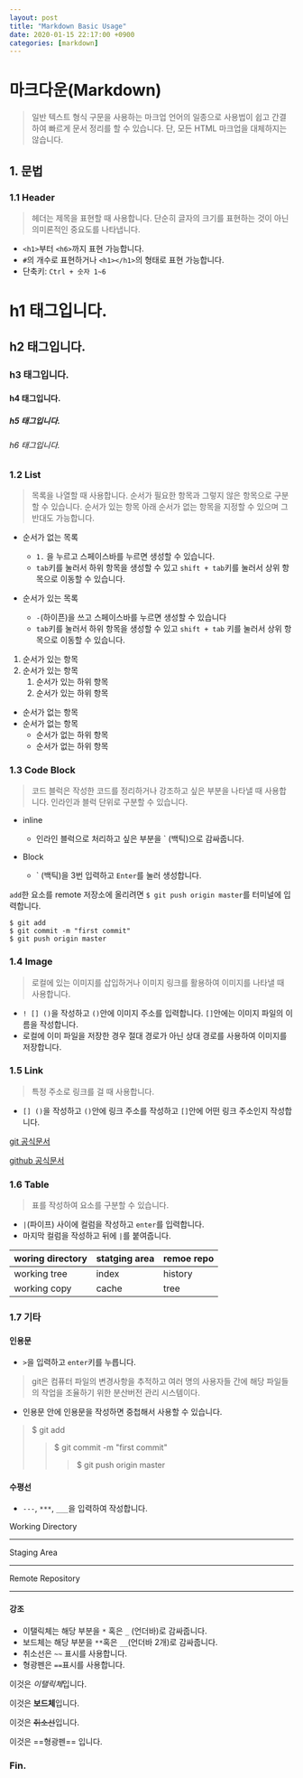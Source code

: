 ```yaml
---
layout: post
title: "Markdown Basic Usage"
date: 2020-01-15 22:17:00 +0900
categories: [markdown]
---
```


# 마크다운(Markdown)

> 일반 텍스트 형식 구문을 사용하는 마크업 언어의 일종으로 사용법이 쉽고 간결하여 빠르게 문서 정리를 할 수 있습니다. 단, 모든 HTML 마크업을 대체하지는 않습니다.

## 1. 문법

### 1.1 Header

> 헤더는 제목을 표현할 때 사용합니다. 단순히 글자의 크기를 표현하는 것이 아닌 의미론적인 중요도를 나타냅니다.

- `<h1>`부터 `<h6>`까지 표현 가능합니다.
- `#`의 개수로 표현하거나 `<h1></h1>`의 형태로 표현 가능합니다.
- 단축키: `Ctrl + 숫자 1~6`

  

# h1 태그입니다.

## h2 태그입니다.

### h3 태그입니다.

#### h4 태그입니다.

##### h5 태그입니다.

###### h6 태그입니다.



### 1.2 List

> 목록을 나열할 때 사용합니다. 순서가 필요한 항목과 그렇지 않은 항목으로 구분할 수 있습니다. 순서가 있는 항목 아래 순서가 없는 항목을 지정할 수 있으며 그 반대도 가능합니다.

- 순서가 없는 목록
  - `1.` 을 누르고 스페이스바를 누르면 생성할 수 있습니다.
  - `tab`키를 눌러서 하위 항목을 생성할 수 있고 `shift + tab`키를 눌러서 상위 항목으로 이동할 수 있습니다.

- 순서가 있는 목록
  - `-`(하이픈)을 쓰고 스페이스바를 누르면 생성할 수 있습니다
  - `tab`키를 눌러서 하위 항목을 생성할 수 있고 `shift + tab` 키를 눌러서 상위 항목으로 이동할 수 있습니다.

1. 순서가 있는 항목
2. 순서가 있는 항목
   1. 순서가 있는 하위 항목
   2. 순서가 있는 하위 항목

- 순서가 없는 항목
- 순서가 없는 항목
  - 순서가 없는 하위 항목
  - 순서가 없는 하위 항목

### 1.3 Code Block

> 코드 블럭은 작성한 코드를 정리하거나 강조하고 싶은 부분을 나타낼 때 사용합니다. 인라인과 블럭 단위로 구분할 수 있습니다.

- inline
  - 인라인 블럭으로 처리하고 싶은 부분을 \` (백틱)으로 감싸줍니다.

- Block
  - \` (백틱)을 3번 입력하고 `Enter`를 눌러 생성합니다.



`add`한 요소를 remote 저장소에 올리려면 `$ git push origin master`를 터미널에 입력합니다.

```shell
$ git add
$ git commit -m "first commit"
$ git push origin master
```



### 1.4 Image

> 로컬에 있는 이미지를 삽입하거나 이미지 링크를 활용하여 이미지를 나타낼 때 사용합니다.

- `! [] ()`을 작성하고 `()`안에 이미지 주소를 입력합니다. `[]`안에는 이미지 파일의 이름을 작성합니다.
- 로컬에 이미 파일을 저장한 경우 절대 경로가 아닌 상대 경로를 사용하여 이미지를 저장합니다.



### 1.5 Link

> 특정 주소로 링크를 걸 때 사용합니다.

- `[] ()`을 작성하고 `()`안에 링크 주소를 작성하고 `[]`안에 어떤 링크 주소인지 작성합니다.



[git 공식문서](https://git-scm.com/doc)

[github 공식문서](https://guides.github.com/features/wikis/)



### 1.6 Table

> 표를 작성하여 요소를 구분할 수 있습니다.

- `|`(파이프) 사이에 컬럼을 작성하고 `enter`를 입력합니다.
- 마지막 컬럼을 작성하고 뒤에 `|`를 붙여줍니다.



| woring directory | statging area | remoe repo |
| ---------------- | ------------- | ---------- |
| working tree     | index         | history    |
| working copy     | cache         | tree       |



### 1.7 기타

#### 인용문

- `>`을 입력하고 `enter`키를 누릅니다.

> git은 컴퓨터 파일의 변경사항을 추적하고 여러 명의 사용자들 간에  해당 파일들의 작업을 조율하기 위한 분산버전 관리 시스템이다.

- 인용문 안에 인용문을 작성하면 중첩해서 사용할 수 있습니다.

> $ git add
>
> > $ git commit -m "first commit"
> >
> > > $ git push origin master



#### 수평선

- `---`, `***`, `___`을 입력하여 작성합니다.

Working Directory

---

Staging Area

---

Remote Repository

---

  

#### 강조

- 이탤릭체는 해당 부분을 `*` 혹은 `_` (언더바)로 감싸줍니다.
- 보드체는 해당 부분을 `**`혹은 `__`(언더바 2개)로 감싸줍니다.
- 취소선은 `~~` 표시를 사용합니다.
- 형광펜은 `==`표시를 사용합니다.

이것은 *이탤릭체*입니다.

이것은 **보드체**입니다.

이것은 ~~취소선~~입니다.

이것은 ==형광펜== 입니다.



### Fin.

